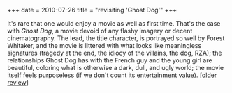 +++
date = 2010-07-26
title = "revisiting 'Ghost Dog'"
+++

It\'s rare that one would enjoy a movie as well as first time. That\'s
the case with *Ghost Dog*, a movie devoid of any flashy imagery or
decent cinematography. The lead, the title character, is portrayed so
well by Forest Whitaker, and the movie is littered with what looks like
meaningless signatures (tragedy at the end, the idiocy of the villains,
the dog, RZA); the relationships Ghost Dog has with the French guy and
the young girl are beautiful, coloring what is otherwise a dark, dull,
and ugly world; the movie itself feels purposeless (if we don\'t count
its entertainment value). \[[older review]\]

  [older review]: http://movies.tshepang.net/ghost-dog
